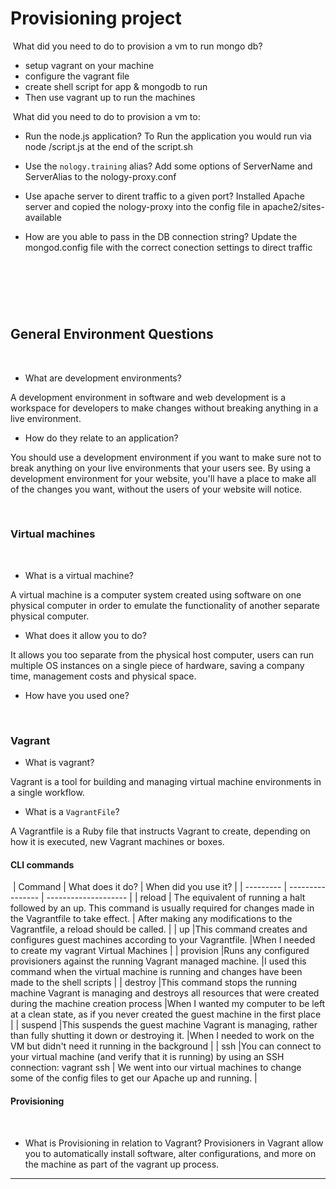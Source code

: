 # Provisioning project
​
What did you need to do to provision a vm to run mongo db?

- setup vagrant on your machine
- configure the vagrant file 
- create shell script for app & mongodb to run
- Then use vagrant up to run the machines

​
What did you need to do to provision a vm to:
​
- Run the node.js application?
To Run the application you would run via node /script.js at the end of the script.sh

- Use the `nology.training` alias?
Add some options of ServerName and ServerAlias to the nology-proxy.conf

- Use apache server to dirent traffic to a given port?
Installed Apache server and copied the nology-proxy into the config file in apache2/sites-available

- How are you able to pass in the DB connection string?
Update the mongod.config file with the correct conection settings to direct traffic


​
---
​
## General Environment Questions
​
- What are development environments?

A development environment in software and web development is a workspace for developers to make changes without breaking anything in a live environment.
- How do they relate to an application?

You should use a development environment if you want to make sure not to break anything on your live environments that your users see. By using a development environment for your website, you'll have a place to make all of the changes you want, without the users of your website will notice.

​
### Virtual machines
​
- What is a virtual machine?

A virtual machine is a computer system created using software on one physical computer in order to emulate the functionality of another separate physical computer.
- What does it allow you to do?

It allows you too separate from the physical host computer, users can run multiple OS instances on a single piece of hardware, saving a company time, management costs and physical space.
- How have you used one?



​
### Vagrant

- What is vagrant?

Vagrant is a tool for building and managing virtual machine environments in a single workflow.

- What is a `VagrantFile`?

A Vagrantfile is a Ruby file that instructs Vagrant to create, depending on how it is executed, new Vagrant machines or boxes.
​
#### CLI commands
​
| Command   | What does it do? | When did you use it? |
| --------- | ---------------- | -------------------- |
| reload    | The equivalent of running a halt followed by an up. This command is usually required for changes made in the Vagrantfile to take effect.                 | After making any modifications to the Vagrantfile, a reload should be called.                      |
| up        |This command creates and configures guest machines according to your Vagrantfile.                  |When I needed to create my vagrant Virtual Machines                      |
| provision |Runs any configured provisioners against the running Vagrant managed machine.                  |I used this command when the virtual machine is running and changes have been made to the shell scripts                      |
| destroy   |This command stops the running machine Vagrant is managing and destroys all resources that were created during the machine creation process                  |When I wanted my computer to be left at a clean state, as if you never created the guest machine in the first place                      |
| suspend   |This suspends the guest machine Vagrant is managing, rather than fully shutting it down or destroying it.                 |When I needed to work on the VM but didn't need it running in the background                      |
| ssh       |You can connect to your virtual machine (and verify that it is running) by using an SSH connection: vagrant ssh                  | We went into our virtual machines to change some of the config files to get our Apache up and running.                      |
​
#### Provisioning
​
- What is Provisioning in relation to Vagrant?
Provisioners in Vagrant allow you to automatically install software, alter configurations, and more on the machine as part of the vagrant up process.
​
---